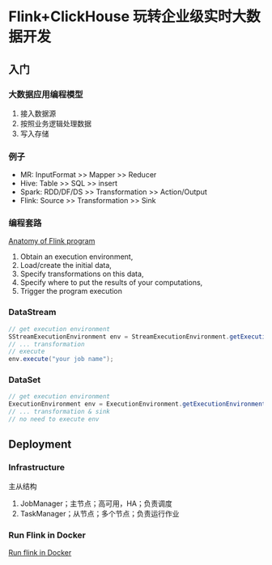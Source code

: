 # Flink+ClickHouse 玩转企业级实时大数据开发
## 入门
### 大数据应用编程模型
1. 接入数据源
2. 按照业务逻辑处理数据
3. 写入存储
### 例子
- MR: InputFormat >> Mapper >> Reducer
- Hive: Table >> SQL >> insert
- Spark: RDD/DF/DS >> Transformation >> Action/Output
- Flink: Source >> Transformation >> Sink
### 编程套路
[Anatomy of Flink program](https://nightlies.apache.org/flink/flink-docs-release-1.14/docs/dev/datastream/overview/#anatomy-of-a-flink-program)
1. Obtain an execution environment,
2. Load/create the initial data,
3. Specify transformations on this data,
4. Specify where to put the results of your computations,
5. Trigger the program execution
### DataStream
```java
// get execution environment
SStreamExecutionEnvironment env = StreamExecutionEnvironment.getExecutionEnvironment();
// ... transformation
// execute
env.execute("your job name");
```
### DataSet
```java
// get execution environment
ExecutionEnvironment env = ExecutionEnvironment.getExecutionEnvironment();
// ... transformation & sink
// no need to execute env
```

## Deployment
### Infrastructure
主从结构
1. JobManager；主节点；高可用，HA；负责调度
2. TaskManager；从节点；多个节点；负责运行作业
### Run Flink in Docker
[Run flink in Docker](https://ci.apache.org/projects/flink/flink-docs-master/docs/deployment/resource-providers/standalone/docker/)

